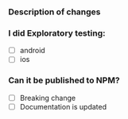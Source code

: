 ### Description of changes

### I did Exploratory testing:
- [ ] android
- [ ] ios

### Can it be published to NPM?
- [ ] Breaking change
- [ ] Documentation is updated
